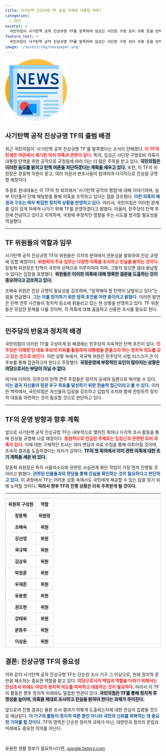 ```yaml
---
title: 사기탄핵 진상규명 TF 출범 이재명 대통령 계획?
categories:
  - 정치
excerpt: >
  국민의힘이 사기탄핵 공작 진상규명 TF를 발족하며 임성근 사단장 구명 로비 의혹 등을 반박하겠다고 선언했다. 추경호 원내대표는 탄핵 중독에 대한 경고를 하며 진상 규명에 나설 것을 강조했다. 모든 의혹의 진실을 파헤칠 이들의 행보에 귀추가 주목된다!
feature_text: >
  국민의힘이 사기탄핵 공작 진상규명 TF를 발족하며 임성근 사단장 구명 로비 의혹 등을 반박하겠다고 선언했다. 추경호 원내대표는 탄핵 중독에 대한 경고를 하며 진상 규명에 나설 것을 강조했다. 모든 의혹의 진실을 파헤칠 이들의 행보에 귀추가 주목된다!
image: '/assets/img/newspaper.png'
---
```


<p><img src="/assets/img/newspaper.png" alt="kimp 속보" /></p>

<h2 data-ke-size="size26">사기탄핵 공작 진상규명 TF의 출범 배경</h2>

<p data-ke-size="size16">최근 국민의힘이 '사기탄핵 공작 진상규명 TF'를 발족했다는 소식이 전해졌다. <b><span style="color: #ee2323;">이 TF의 탄생은 야권에서 제기된 여러 의혹과 관련이 깊다.</span></b> 특히, 임성근 사단장 구명로비 의혹이 대통령 탄핵을 위한 공작으로 규정됨에 따라 이는 더 많은 주목을 받고 있다. <b><span style="background-color: #21538527;">국민의힘은 이러한 음모를 밝히고 탄핵 여론을 차단하겠다는 계획을 세우고 있다.</span></b> 또한, 이 TF의 위원장은 장동혁 의원이 맡고, 여러 의원과 변호사들이 참여하여 다각적으로 진상을 규명할 예정이다.</p>

<p data-ke-size="size16">추경호 원내대표는 이 TF의 첫 회의에서 '사기탄핵 공작의 쟁점'에 대해 이야기하며, 일부 지인들이 단체 채팅방을 통해 의혹을 조작하고 있다는 점을 강조했다. <b><span style="color: #1a5490;">이런 의혹의 배경과 구조는 매우 복잡한 정치적 상황을 반영하고 있다.</span></b> 따라서, 국민의힘은 이러한 문제를 깊이 있게 파헤쳐 나가기 위해 TF를 운영하겠다고 밝혔다. 아울러, 민주당이 탄핵 추진에 전념하고 있다고 지적하며, 국정에 부정적인 영향을 주는 시도를 방지할 필요성을 역설했다.</p>

<hr>

<h2 data-ke-size="size26">TF 위원들의 역할과 임무</h2>

<p data-ke-size="size16">사기탄핵 공작 진상규명 TF의 위원들은 각자의 분야에서 전문성을 발휘하여 진상 규명에 임할 예정이다. <b><span style="color: #ee2323;">위원회의 주요 임무는 다양한 의혹을 조사하고 진실을 밝히는 것이다.</span></b> 장동혁 위원장은 탄핵이 국민의 선택으로 이루어져야 하며, 그렇지 않으면 절대 용납할 수 없다는 입장을 표명했다. <b><span style="background-color: #21538527;">위원들은 이러한 의혹에 대해 명확한 결론을 도출하는 것이 중요하다고 강조하고 있다.</span></b></p>

<p data-ke-size="size16">조배숙 위원은 진상 규명의 필요성을 강조하며, "엄격해야 할 탄핵이 남발되고 있다"는 점을 언급했다. <b><span style="color: #1a5490;">그는 이를 방지하기 위한 법적 초안을 마련 중이라고 밝혔다.</span></b> 이러한 발언은 탄핵 연루 사건들이 정치적 등소에 휘둘리고 있는 현 상황을 반영하고 있다. TF 위원들은 민감한 문제를 다룰 것이며, 각 의혹에 대해 꼼꼼하고 신중한 조사를 필요로 한다.</p>

<hr>

<h2 data-ke-size="size26">민주당의 반응과 정치적 배경</h2>

<p data-ke-size="size16">국민의힘이 이러한 TF를 구성하게 된 배경에는 민주당의 지속적인 탄핵 추진이 있다. <b><span style="color: #ee2323;">민주당은 이재명 당 대표 후보의 지위를 활용하여 대통령을 흔들고자 하는 정치적 의도를 갖고 있는 것으로 보인다.</span></b> 이런 상황 속에서, 곽규택 위원은 민주당이 사법 리스크가 큰 이 후보를 통해 집권하고자 한다고 주장했다. <b><span style="background-color: #21538527;">국정운영에 부정적인 요인이 많아지는 상황은 여당으로서는 부담이 아닐 수 없다.</span></b></p>

<p data-ke-size="size16">여기에 더하여, 민주당의 탄핵 연루 주장들은 정치적 공세의 일환으로 해석될 수 있다. <b><span style="color: #1a5490;">이는 결국 자신들의 정권 추구 목표를 달성하기 위한 전술적 접근이라고 볼 수 있다.</span></b> 이러한 맥락에서, 국민의힘은 자신들의 입장을 강조하고 입법적 조치와 함께 전방위적 정치적 대응을 마련하는 것이 필요할 것으로 판단하고 있다.</p>

<hr>

<h2 data-ke-size="size26">TF의 운영 방향과 향후 계획</h2>

<p data-ke-size="size16">앞으로 사기탄핵 공작 진상규명 TF는 내부적으로 맺어진 회의나 다각적 조사 활동을 통해 진상을 규명해 나갈 예정이다. <b><span style="color: #ee2323;">중점적으로 언급된 주제로는 임성근과 관련된 로비 의혹이 있다.</span></b> 이에 대한 구체적인 조사는 여러 면담과 자료 수집을 통해 이루어질 것이며, 조속히 결과를 도출하겠다는 의지가 강하다. <b><span style="background-color: #21538527;">TF의 첫 회의에서 이미 관련 의혹에 대한 초기 계획을 세운 바 있다.</span></b></p>

<p data-ke-size="size16">장동혁 위원장은 특히 서울의소리와 관련된 사실관계 확인 작업이 가장 먼저 진행될 것이라고 밝혔다. <b><span style="color: #1a5490;">관련된 인물들과의 면담을 통해 진실을 확인하는 것이 필요하다고 판단하고 있다.</span></b> 이 과정에서 TF는 어려운 상황 속에서도 국민에게 제공할 수 있는 답을 찾기 위해 노력할 것이다. <b>따라서 향후 TF의 진행 상황은 더욱 주목받게 될 것이다.</b></p>

<hr>

<table style="width: 100%; border-collapse: collapse; border: 1px solid #ddd;">
  <thead>
    <tr>
      <th style="border: 1px solid #ddd; padding: 8px; text-align: center;">위원회 구성원</th>
      <th style="border: 1px solid #ddd; padding: 8px; text-align: center;">역할</th>
    </tr>
  </thead>
  <tbody>
    <tr>
      <td style="border: 1px solid #ddd; padding: 8px; text-align: center;"><b>장동혁</b></td>
      <td style="border: 1px solid #ddd; padding: 8px; text-align: center;"><b>위원장</b></td>
    </tr>
    <tr>
      <td style="border: 1px solid #ddd; padding: 8px; text-align: center;"><b>조배숙</b></td>
      <td style="border: 1px solid #ddd; padding: 8px; text-align: center;"><b>위원</b></td>
    </tr>
    <tr>
      <td style="border: 1px solid #ddd; padding: 8px; text-align: center;"><b>강선영</b></td>
      <td style="border: 1px solid #ddd; padding: 8px; text-align: center;"><b>위원</b></td>
    </tr>
    <tr>
      <td style="border: 1px solid #ddd; padding: 8px; text-align: center;"><b>곽규택</b></td>
      <td style="border: 1px solid #ddd; padding: 8px; text-align: center;"><b>위원</b></td>
    </tr>
    <tr>
      <td style="border: 1px solid #ddd; padding: 8px; text-align: center;"><b>김상욱</b></td>
      <td style="border: 1px solid #ddd; padding: 8px; text-align: center;"><b>위원</b></td>
    </tr>
    <tr>
      <td style="border: 1px solid #ddd; padding: 8px; text-align: center;"><b>박정훈</b></td>
      <td style="border: 1px solid #ddd; padding: 8px; text-align: center;"><b>위원</b></td>
    </tr>
    <tr>
      <td style="border: 1px solid #ddd; padding: 8px; text-align: center;"><b>우재준</b></td>
      <td style="border: 1px solid #ddd; padding: 8px; text-align: center;"><b>위원</b></td>
    </tr>
    <tr>
      <td style="border: 1px solid #ddd; padding: 8px; text-align: center;"><b>유용원</b></td>
      <td style="border: 1px solid #ddd; padding: 8px; text-align: center;"><b>위원</b></td>
    </tr>
    <tr>
      <td style="border: 1px solid #ddd; padding: 8px; text-align: center;"><b>권오현</b></td>
      <td style="border: 1px solid #ddd; padding: 8px; text-align: center;"><b>위원</b></td>
    </tr>
    <tr>
      <td style="border: 1px solid #ddd; padding: 8px; text-align: center;"><b>강태욱</b></td>
      <td style="border: 1px solid #ddd; padding: 8px; text-align: center;"><b>위원</b></td>
    </tr>
    <tr>
      <td style="border: 1px solid #ddd; padding: 8px; text-align: center;"><b>문동주</b></td>
      <td style="border: 1px solid #ddd; padding: 8px; text-align: center;"><b>위원</b></td>
    </tr>
    <tr>
      <td style="border: 1px solid #ddd; padding: 8px; text-align: center;"><b>이상윤</b></td>
      <td style="border: 1px solid #ddd; padding: 8px; text-align: center;"><b>위원</b></td>
    </tr>
  </tbody>
</table>

<h2 data-ke-size="size26">결론: 진상규명 TF의 중요성</h2>

<p data-ke-size="size16">이와 같이 사기탄핵 공작 진상규명 TF는 단순한 조사 기구 그 이상으로, 현재 정치적 혼란을 해소하는 중요한 역할을 맡고 있다. <b><span style="color: #ee2323;">여당으로서의 책임과 역할을 다하기 위해서는 진상조사 외에도 야당의 정치적 의도를 파악하고 대응하는 것이 필요하다.</span></b> 따라서 이 TF의 활동은 향후 정치적 미래와도 밀접한 연관이 있다. <b><span style="background-color: #21538527;">국민의힘은 TF를 통해 정치적 투명성을 높이며, 의혹을 제대로 조사하고 진실을 밝혀야 한다는 과제가 주어진다.</span></b></p>

<p data-ke-size="size16">앞으로의 진행 경과는 물론 조사 결과가 어떻게 도출되는지에 대한 관심이 집중될 것으로 예상된다. <b><span style="color: #1a5490;">이 기구의 활동이 정치적 여론 뿐만 아니라 국민의 신뢰를 회복하는 데 중요한 기여를 할 것이다.</span></b> TF의 영역은 단순한 정치적 과제가 아닌, 대한민국 정치의 존립과 미래에도 중요한 의의를 지닌다.</p>

<p data-ke-size="size16">&nbsp;</p>
유용한 생활 정보가 필요하시다면, <a href="https://qoogle.tistory.com" rel="dofollow">qoogle.tistory.com</a>



